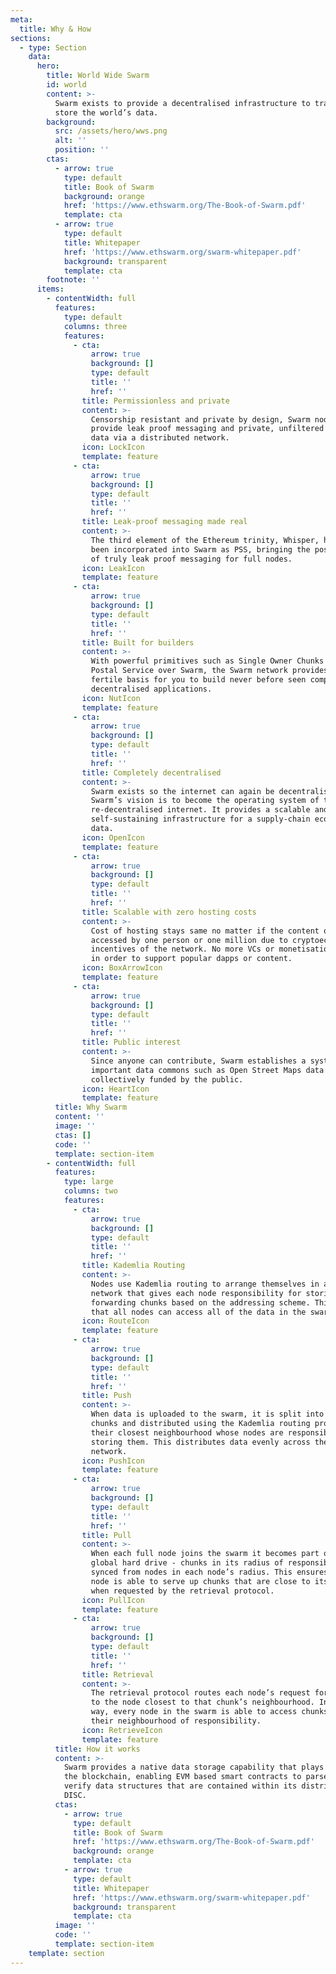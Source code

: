 ```yaml
---
meta:
  title: Why & How
sections:
  - type: Section
    data:
      hero:
        title: World Wide Swarm
        id: world
        content: >-
          Swarm exists to provide a decentralised infrastructure to transfer and
          store the world’s data.
        background:
          src: /assets/hero/wws.png
          alt: ''
          position: ''
        ctas:
          - arrow: true
            type: default
            title: Book of Swarm
            background: orange
            href: 'https://www.ethswarm.org/The-Book-of-Swarm.pdf'
            template: cta
          - arrow: true
            type: default
            title: Whitepaper
            href: 'https://www.ethswarm.org/swarm-whitepaper.pdf'
            background: transparent
            template: cta
        footnote: ''
      items:
        - contentWidth: full
          features:
            type: default
            columns: three
            features:
              - cta:
                  arrow: true
                  background: []
                  type: default
                  title: ''
                  href: ''
                title: Permissionless and private
                content: >-
                  Censorship resistant and private by design, Swarm nodes will
                  provide leak proof messaging and private, unfiltered access to
                  data via a distributed network.
                icon: LockIcon
                template: feature
              - cta:
                  arrow: true
                  background: []
                  type: default
                  title: ''
                  href: ''
                title: Leak-proof messaging made real
                content: >-
                  The third element of the Ethereum trinity, Whisper, has also
                  been incorporated into Swarm as PSS, bringing the possibility
                  of truly leak proof messaging for full nodes.
                icon: LeakIcon
                template: feature
              - cta:
                  arrow: true
                  background: []
                  type: default
                  title: ''
                  href: ''
                title: Built for builders
                content: >-
                  With powerful primitives such as Single Owner Chunks and
                  Postal Service over Swarm, the Swarm network provides a
                  fertile basis for you to build never before seen completely
                  decentralised applications.
                icon: NutIcon
                template: feature
              - cta:
                  arrow: true
                  background: []
                  type: default
                  title: ''
                  href: ''
                title: Completely decentralised
                content: >-
                  Swarm exists so the internet can again be decentralised.
                  Swarm’s vision is to become the operating system of the
                  re-decentralised internet. It provides a scalable and
                  self-sustaining infrastructure for a supply-chain economy of
                  data.
                icon: OpenIcon
                template: feature
              - cta:
                  arrow: true
                  background: []
                  type: default
                  title: ''
                  href: ''
                title: Scalable with zero hosting costs
                content: >-
                  Cost of hosting stays same no matter if the content or dapp is
                  accessed by one person or one million due to cryptoeconomic
                  incentives of the network. No more VCs or monetisation needed
                  in order to support popular dapps or content.
                icon: BoxArrowIcon
                template: feature
              - cta:
                  arrow: true
                  background: []
                  type: default
                  title: ''
                  href: ''
                title: Public interest
                content: >-
                  Since anyone can contribute, Swarm establishes a system for
                  important data commons such as Open Street Maps data to be
                  collectively funded by the public.
                icon: HeartIcon
                template: feature
          title: Why Swarm
          content: ''
          image: ''
          ctas: []
          code: ''
          template: section-item
        - contentWidth: full
          features:
            type: large
            columns: two
            features:
              - cta:
                  arrow: true
                  background: []
                  type: default
                  title: ''
                  href: ''
                title: Kademlia Routing
                content: >-
                  Nodes use Kademlia routing to arrange themselves in a regular
                  network that gives each node responsibility for storing and
                  forwarding chunks based on the addressing scheme. This means
                  that all nodes can access all of the data in the swarm.
                icon: RouteIcon
                template: feature
              - cta:
                  arrow: true
                  background: []
                  type: default
                  title: ''
                  href: ''
                title: Push
                content: >-
                  When data is uploaded to the swarm, it is split into 4kb
                  chunks and distributed using the Kademlia routing protocol to
                  their closest neighbourhood whose nodes are responsible for
                  storing them. This distributes data evenly across the swarm
                  network.
                icon: PushIcon
                template: feature
              - cta:
                  arrow: true
                  background: []
                  type: default
                  title: ''
                  href: ''
                title: Pull
                content: >-
                  When each full node joins the swarm it becomes part of a
                  global hard drive - chunks in its radius of responsibility are
                  synced from nodes in each node’s radius. This ensures each
                  node is able to serve up chunks that are close to its address
                  when requested by the retrieval protocol.
                icon: PullIcon
                template: feature
              - cta:
                  arrow: true
                  background: []
                  type: default
                  title: ''
                  href: ''
                title: Retrieval
                content: >-
                  The retrieval protocol routes each node’s request for chunks
                  to the node closest to that chunk’s neighbourhood. In this
                  way, every node in the swarm is able to access chunks from
                  their neighbourhood of responsibility.
                icon: RetrieveIcon
                template: feature
          title: How it works
          content: >-
            Swarm provides a native data storage capability that plays nice with
            the blockchain, enabling EVM based smart contracts to parse and
            verify data structures that are contained within its distributed
            DISC.
          ctas:
            - arrow: true
              type: default
              title: Book of Swarm
              href: 'https://www.ethswarm.org/The-Book-of-Swarm.pdf'
              background: orange
              template: cta
            - arrow: true
              type: default
              title: Whitepaper
              href: 'https://www.ethswarm.org/swarm-whitepaper.pdf'
              background: transparent
              template: cta
          image: ''
          code: ''
          template: section-item
    template: section
---
```


